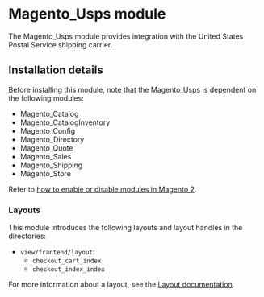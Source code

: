 # Magento_Usps module

The Magento_Usps module provides integration with the United States Postal Service shipping carrier.

## Installation details

Before installing this module, note that the Magento_Usps is dependent on the following modules:

- Magento_Catalog
- Magento_CatalogInventory
- Magento_Config
- Magento_Directory
- Magento_Quote
- Magento_Sales
- Magento_Shipping
- Magento_Store

Refer to [how to enable or disable modules in Magento 2](https://devdocs.magento.com/guides/v2.4/install-gde/install/cli/install-cli-subcommands-enable.html).

### Layouts

This module introduces the following layouts and layout handles in the directories:

- `view/frantend/layout`:
    - `checkout_cart_index`
    - `checkout_index_index`

For more information about a layout, see the [Layout documentation](https://devdocs.magento.com/guides/v2.4/frontend-dev-guide/layouts/layout-overview.html).
